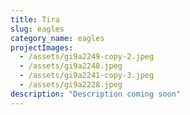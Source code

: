```yaml
---
title: Tira
slug: eagles
category_name: eagles
projectImages:
  - /assets/gi9a2249-copy-2.jpeg
  - /assets/gi9a2248.jpeg
  - /assets/gi9a2241-copy-3.jpeg
  - /assets/gi9a2228.jpeg
description: "Description coming soon"
---
```

